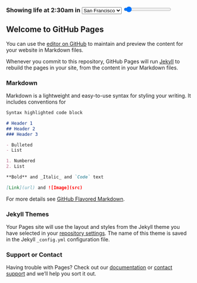 <div id="map">
</div>
<h3>
Showing life at <span id="time-text">2:30am</span> in
<select id="city-select">
  <option value="San Francisco">San Francisco</option>
  <option value="New York">New York</option>
  <option value="Las Vegas">Las Vegas</option>
  <option value="Boston">Boston</option>
  <option value="Los Angeles">Los Angeles</option>
  <option value="Chicago">Chicago</option>
  <option value="Nashville">Nashville</option>
  <option value="Houston">Houston</option>
  <option value="Denver">Denver</option>
  <option value="Cincinnati">Cincinnati</option>
</select>
<input id="time-select" class="form-control" type="range" min="5" max="23" step="0.5" ng-model="slider['contrast']" value="6">
</h3>


## Welcome to GitHub Pages

You can use the [editor on GitHub](https://github.com/thingless/its230am/edit/master/index.md) to maintain and preview the content for your website in Markdown files.

Whenever you commit to this repository, GitHub Pages will run [Jekyll](https://jekyllrb.com/) to rebuild the pages in your site, from the content in your Markdown files.

### Markdown

Markdown is a lightweight and easy-to-use syntax for styling your writing. It includes conventions for

```markdown
Syntax highlighted code block

# Header 1
## Header 2
### Header 3

- Bulleted
- List

1. Numbered
2. List

**Bold** and _Italic_ and `Code` text

[Link](url) and ![Image](src)
```

For more details see [GitHub Flavored Markdown](https://guides.github.com/features/mastering-markdown/).

### Jekyll Themes

Your Pages site will use the layout and styles from the Jekyll theme you have selected in your [repository settings](https://github.com/thingless/its230am/settings). The name of this theme is saved in the Jekyll `_config.yml` configuration file.

### Support or Contact

Having trouble with Pages? Check out our [documentation](https://help.github.com/categories/github-pages-basics/) or [contact support](https://github.com/contact) and we’ll help you sort it out.
